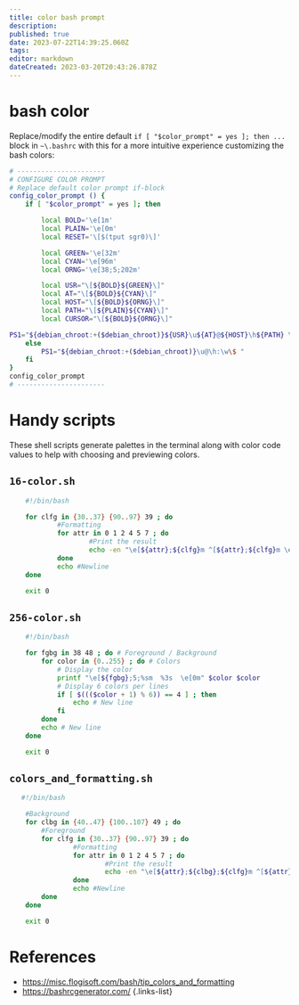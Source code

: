 ```yaml
---
title: color bash prompt
description: 
published: true
date: 2023-07-22T14:39:25.060Z
tags: 
editor: markdown
dateCreated: 2023-03-20T20:43:26.878Z
---
```


# bash color

Replace/modify the entire default `if [ "$color_prompt" = yes ]; then ...` block in `~\.bashrc` with this for a more intuitive experience customizing the bash colors:

```bash
# ----------------------
# CONFIGURE COLOR PROMPT
# Replace default color prompt if-block
config_color_prompt () {
    if [ "$color_prompt" = yes ]; then

        local BOLD='\e[1m'
        local PLAIN='\e[0m'
        local RESET='\[$(tput sgr0)\]'

        local GREEN='\e[32m'
        local CYAN='\e[96m'
        local ORNG='\e[38;5;202m'

        local USR="\[${BOLD}${GREEN}\]"
        local AT="\[${BOLD}${CYAN}\]"
        local HOST="\[${BOLD}${ORNG}\]"
        local PATH="\[${PLAIN}${CYAN}\]"
        local CURSOR="\[${BOLD}${ORNG}\]"

PS1="${debian_chroot:+($debian_chroot)}${USR}\u${AT}@${HOST}\h${PATH} \w ${CURSOR}\$\[${PLAIN}\] "
    else
        PS1="${debian_chroot:+($debian_chroot)}\u@\h:\w\$ "
    fi
}
config_color_prompt
# ----------------------
```
# Handy scripts
These shell scripts generate palettes in the terminal along with color code values to help with choosing and previewing colors.

## `16-color.sh`
```bash
    #!/bin/bash

    for clfg in {30..37} {90..97} 39 ; do
            #Formatting
            for attr in 0 1 2 4 5 7 ; do
                    #Print the result
                    echo -en "\e[${attr};${clfg}m ^[${attr};${clfg}m \e[0m"
            done
            echo #Newline
    done

    exit 0
```

## `256-color.sh`
```bash
    #!/bin/bash

    for fgbg in 38 48 ; do # Foreground / Background
        for color in {0..255} ; do # Colors
            # Display the color
            printf "\e[${fgbg};5;%sm  %3s  \e[0m" $color $color
            # Display 6 colors per lines
            if [ $((($color + 1) % 6)) == 4 ] ; then
                echo # New line
            fi
        done
        echo # New line
    done

    exit 0
```

##  `colors_and_formatting.sh`
```bash
   #!/bin/bash

    #Background
    for clbg in {40..47} {100..107} 49 ; do
        #Foreground
        for clfg in {30..37} {90..97} 39 ; do
                #Formatting
                for attr in 0 1 2 4 5 7 ; do
                        #Print the result
                        echo -en "\e[${attr};${clbg};${clfg}m ^[${attr};${clbg};${clfg}m \e[0m"
                done
                echo #Newline
        done
    done

    exit 0
```

# References
- https://misc.flogisoft.com/bash/tip_colors_and_formatting
- https://bashrcgenerator.com/
{.links-list}
